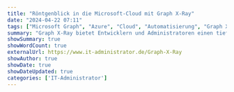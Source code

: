 ```yaml
---
title: "Röntgenblick in die Microsoft-Cloud mit Graph X-Ray"
date: "2024-04-22 07:11"
tags: ["Microsoft Graph", "Azure", "Cloud", "Automatisierung", "Graph X-Ray", "Entwickler", "Administrator", "PowerShell"]
summary: "Graph X-Ray bietet Entwicklern und Administratoren einen tiefen Einblick in die Microsoft-Cloud und vereinfacht die Automatisierung und das Lernen durch die Visualisierung und Übersetzung von HTTP-Requests in Programmiersprachen wie PowerShell."
showSummary: true
showWordCount: true
externalUrl: https://www.it-administrator.de/Graph-X-Ray
showAuthor: true
showDate: true
showDateUpdated: true
categories: ['IT-Administrator']
---
```

